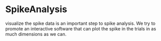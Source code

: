 # SpikeAnalysis
visualize the spike data is an important step to spike analysis. We try to promote an interactive software that can plot the spike in the trials in as much dimensions as we can.
